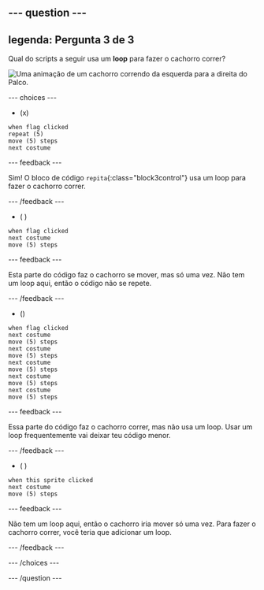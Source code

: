 --- question ---
---
legenda: Pergunta 3 de 3
---

Qual do scripts a seguir usa um **loop** para fazer o cachorro correr?

![Uma animação de um cachorro correndo da esquerda para a direita do Palco.](images/dog-run.gif)

--- choices ---

- (x)
```blocks3
when flag clicked
repeat (5)
move (5) steps
next costume
```

  --- feedback ---

Sim! O bloco de código `repita`{:class="block3control"} usa um loop para fazer o cachorro correr.

  --- /feedback ---

- ( )
```blocks3
when flag clicked 
next costume
move (5) steps
```

  --- feedback ---

Esta parte do código faz o cachorro se mover, mas só uma vez. Não tem um loop aqui, então o código não se repete.

  --- /feedback ---

- ()
```blocks3
when flag clicked
next costume
move (5) steps
next costume
move (5) steps
next costume
move (5) steps
next costume
move (5) steps
next costume
move (5) steps
```

  --- feedback ---

Essa parte do código faz o cachorro correr, mas não usa um loop. Usar um loop frequentemente vai deixar teu código menor.

  --- /feedback ---

- ( )
```blocks3
when this sprite clicked 
next costume
move (5) steps
```

  --- feedback ---

Não tem um loop aqui, então o cachorro iria mover só uma vez. Para fazer o cachorro correr, você teria que adicionar um loop.

  --- /feedback ---

--- /choices ---

--- /question ---
